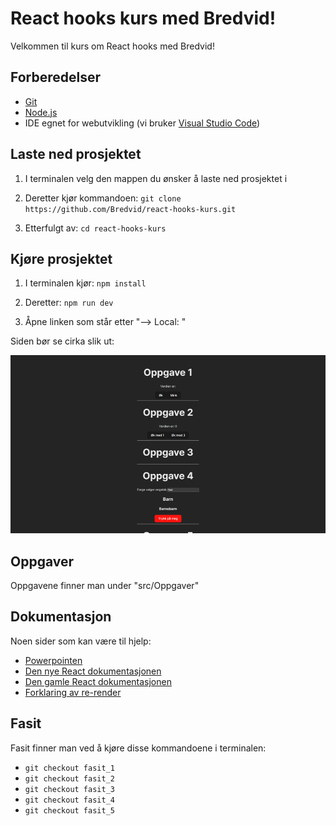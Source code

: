# React hooks kurs med Bredvid!

Velkommen til kurs om React hooks med Bredvid!

## Forberedelser

- [Git](https://git-scm.com/)
- [Node.js](https://nodejs.org/en)
- IDE egnet for webutvikling (vi bruker [Visual Studio Code](https://code.visualstudio.com/))

## Laste ned prosjektet

1. I terminalen velg den mappen du ønsker å laste ned prosjektet i

2. Deretter kjør kommandoen: `git clone https://github.com/Bredvid/react-hooks-kurs.git`

3. Etterfulgt av: `cd react-hooks-kurs`

## Kjøre prosjektet

1. I terminalen kjør: `npm install`

2. Deretter: `npm run dev`

3. Åpne linken som står etter "--> Local: "

Siden bør se cirka slik ut:

<img src="src/assets/Startside.png" alt="startside" width="600"/>

## Oppgaver

Oppgavene finner man under "src/Oppgaver"

## Dokumentasjon

Noen sider som kan være til hjelp:

- [Powerpointen](https://bredvid.sharepoint.com/:p:/g/ETU83IK-EXlFhVvGBTDX3sMBOhC3Nu_Jin4H4U4YHcEr8A?e=PpTAj4)
- [Den nye React dokumentasjonen](https://react.dev/reference/react)
- [Den gamle React dokumentasjonen](https://legacy.reactjs.org/docs/hooks-intro.html)
- [Forklaring av re-render](https://punits.dev/jargon-free-intros/why-react-rerenders-and-when-to-worry-about-it/)
  

## Fasit

Fasit finner man ved å kjøre disse kommandoene i terminalen:

- `git checkout fasit_1`
- `git checkout fasit_2`
- `git checkout fasit_3`
- `git checkout fasit_4`
- `git checkout fasit_5`
